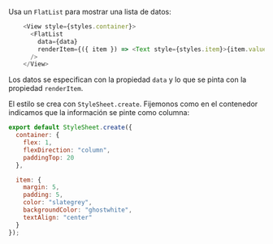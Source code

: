 Usa un `FlatList` para mostrar una lista de datos:

```js
    <View style={styles.container}>
      <FlatList
        data={data}
        renderItem={({ item }) => <Text style={styles.item}>{item.value}</Text>}
      />
    </View>
```

Los datos se especifican con la propiedad `data` y lo que se pinta con la propiedad `renderItem`.

El estilo se crea con `StyleSheet.create`. Fijemonos como en el contenedor indicamos que la información se pinte como columna:

```js
export default StyleSheet.create({
  container: {
    flex: 1,
    flexDirection: "column",
    paddingTop: 20
  },

  item: {
    margin: 5,
    padding: 5,
    color: "slategrey",
    backgroundColor: "ghostwhite",
    textAlign: "center"
  }
});
```